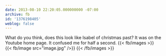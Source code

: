 ```yaml
---
date: 2013-08-10 22:20:05.000000000 -07:00
archive: fb
id: '1376198405'
weblog: false
---
```


What do you think, does this look like Isabel of christmas past? It was on the Youtube home page. It confused me for half a second.
{{< fb/images >}}
{{< fb/image src="image.jpg" />}}
{{< /fb/images >}}
